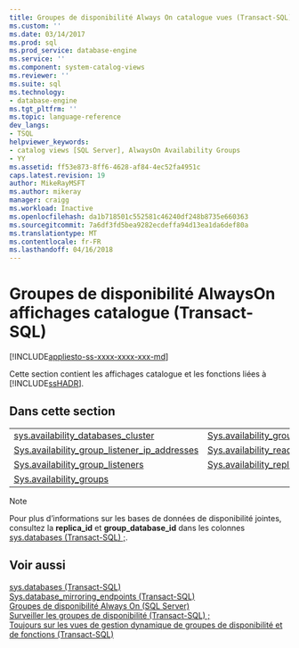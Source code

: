 ```yaml
---
title: Groupes de disponibilité Always On catalogue vues (Transact-SQL) | Documents Microsoft
ms.custom: ''
ms.date: 03/14/2017
ms.prod: sql
ms.prod_service: database-engine
ms.service: ''
ms.component: system-catalog-views
ms.reviewer: ''
ms.suite: sql
ms.technology:
- database-engine
ms.tgt_pltfrm: ''
ms.topic: language-reference
dev_langs:
- TSQL
helpviewer_keywords:
- catalog views [SQL Server], AlwaysOn Availability Groups
- YY
ms.assetid: ff53e873-8ff6-4628-af84-4ec52fa4951c
caps.latest.revision: 19
author: MikeRayMSFT
ms.author: mikeray
manager: craigg
ms.workload: Inactive
ms.openlocfilehash: da1b718501c552581c46240df248b8735e660363
ms.sourcegitcommit: 7a6df3fd5bea9282ecdeffa94d13ea1da6def80a
ms.translationtype: MT
ms.contentlocale: fr-FR
ms.lasthandoff: 04/16/2018
---
```

# <a name="always-on-availability-groups-catalog-views-transact-sql"></a>Groupes de disponibilité AlwaysOn affichages catalogue (Transact-SQL)
[!INCLUDE[appliesto-ss-xxxx-xxxx-xxx-md](../../includes/appliesto-ss-xxxx-xxxx-xxx-md.md)]

  Cette section contient les affichages catalogue et les fonctions liées à [!INCLUDE[ssHADR](../../includes/sshadr-md.md)].  
  
## <a name="in-this-section"></a>Dans cette section  
  
|||  
|-|-|  
|[sys.availability_databases_cluster](../../relational-databases/system-catalog-views/sys-availability-databases-cluster-transact-sql.md)|[Sys.availability_groups_cluster](../../relational-databases/system-catalog-views/sys-availability-groups-cluster-transact-sql.md)|  
|[Sys.availability_group_listener_ip_addresses](../../relational-databases/system-catalog-views/sys-availability-group-listener-ip-addresses-transact-sql.md)|[Sys.availability_read_only_routing_lists](../../relational-databases/system-catalog-views/sys-availability-read-only-routing-lists-transact-sql.md)|  
|[Sys.availability_group_listeners](../../relational-databases/system-catalog-views/sys-availability-group-listeners-transact-sql.md)|[Sys.availability_replicas](../../relational-databases/system-catalog-views/sys-availability-replicas-transact-sql.md)|  
|[Sys.availability_groups](../../relational-databases/system-catalog-views/sys-availability-groups-transact-sql.md)||  
  
> [!NOTE]  
>  Pour plus d’informations sur les bases de données de disponibilité jointes, consultez la **replica_id** et **group_database_id** dans les colonnes [sys.databases (Transact-SQL) ;](../../relational-databases/system-catalog-views/sys-databases-transact-sql.md).  
  
## <a name="see-also"></a>Voir aussi  
 [sys.databases (Transact-SQL)](sys-databases-transact-sql.md)   
 [Sys.database_mirroring_endpoints (Transact-SQL)](sys-database-mirroring-endpoints-transact-sql.md)   
 [Groupes de disponibilité Always On (SQL Server)](../../database-engine/availability-groups/windows/always-on-availability-groups-sql-server.md)   
 [Surveiller les groupes de disponibilité (Transact-SQL) ;](../../database-engine/availability-groups/windows/monitor-availability-groups-transact-sql.md)   
 [Toujours sur les vues de gestion dynamique de groupes de disponibilité et de fonctions (Transact-SQL)](../system-dynamic-management-views/always-on-availability-groups-dynamic-management-views-functions.md)  
  
  
